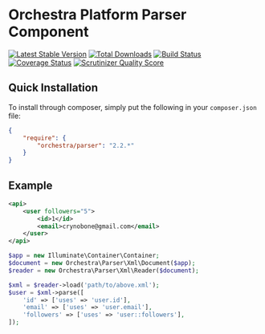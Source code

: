 Orchestra Platform Parser Component
==============

[![Latest Stable Version](https://poser.pugx.org/orchestra/parser/v/stable.png)](https://packagist.org/packages/orchestra/parser)
[![Total Downloads](https://poser.pugx.org/orchestra/parser/downloads.png)](https://packagist.org/packages/orchestra/parser)
[![Build Status](https://travis-ci.org/orchestral/parser.png?branch=master)](https://travis-ci.org/orchestral/parser)
[![Coverage Status](https://coveralls.io/repos/orchestral/parser/badge.png?branch=master)](https://coveralls.io/r/orchestral/parser?branch=master)
[![Scrutinizer Quality Score](https://scrutinizer-ci.com/g/orchestral/parser/badges/quality-score.png?s=1b9253efd488e1bd1fa15fe8f8b7ebc20c342d19)](https://scrutinizer-ci.com/g/orchestral/parser/)

## Quick Installation

To install through composer, simply put the following in your `composer.json` file:

```json
{
	"require": {
		"orchestra/parser": "2.2.*"
	}
}
```

## Example

```xml
<api>
    <user followers="5">
        <id>1</id>
        <email>crynobone@gmail.com</email>
    </user>
</api>
```

```php
$app = new Illuminate\Container\Container;
$document = new Orchestra\Parser\Xml\Document($app);
$reader = new Orchestra\Parser\Xml\Reader($document);

$xml = $reader->load('path/to/above.xml');
$user = $xml->parse([
    'id' => ['uses' => 'user.id'],
    'email' => ['uses' => 'user.email'],
    'followers' => ['uses' => 'user::followers'],
]);
```
